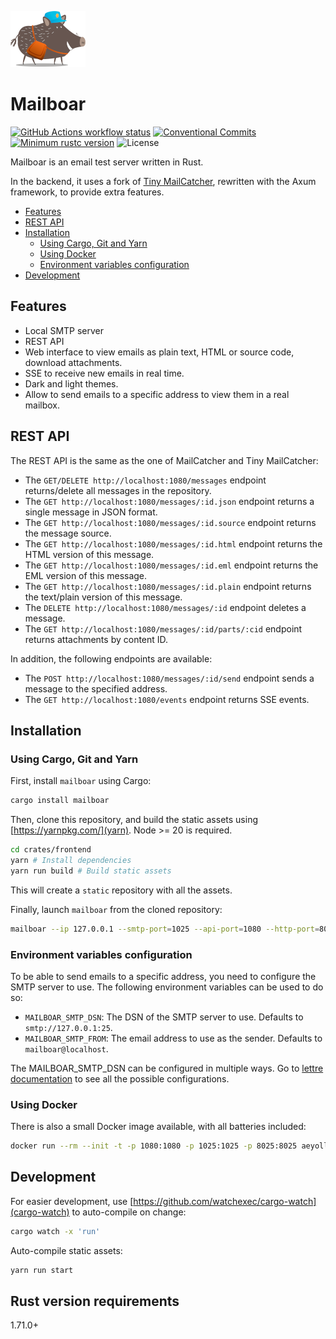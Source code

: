 [![Mailboar](https://raw.githubusercontent.com/aeyoll/mailboar/main/crates/frontend/assets/images/logo.png)](https://github.com/aeyoll/mailboar)

# Mailboar

[![GitHub Actions workflow status](https://github.com/aeyoll/mailboar/workflows/ci/badge.svg)](https://github.com/aeyoll/mailboar/actions)
[![Conventional Commits](https://img.shields.io/badge/Conventional%20Commits-1.0.0-yellow.svg)](https://conventionalcommits.org)
[![Minimum rustc version](https://img.shields.io/badge/rustc-1.71.0+-lightgray.svg)](#rust-version-requirements)
![License](https://img.shields.io/github/license/aeyoll/toothpaste)

Mailboar is an email test server written in Rust.

In the backend, it uses a fork of [Tiny MailCatcher](https://github.com/pevdh/tiny-mailcatcher), rewritten with the Axum framework, to provide extra features.

- [Features](#features)
- [REST API](#rest-api)
- [Installation](#installation)
  - [Using Cargo, Git and Yarn](#using-cargo-git-and-yarn)
  - [Using Docker](#using-docker)
  - [Environment variables configuration](#environment-variables-configuration)
- [Development](#development)

Features
---

- Local SMTP server
- REST API
- Web interface to view emails as plain text, HTML or source code, download attachments.
- SSE to receive new emails in real time.
- Dark and light themes.
- Allow to send emails to a specific address to view them in a real mailbox.

REST API
---

The REST API is the same as the one of MailCatcher and Tiny MailCatcher:

- The `GET/DELETE http://localhost:1080/messages` endpoint returns/delete all messages in the repository.
- The `GET http://localhost:1080/messages/:id.json` endpoint returns a single message in JSON format.
- The `GET http://localhost:1080/messages/:id.source` endpoint returns the message source.
- The `GET http://localhost:1080/messages/:id.html` endpoint returns the HTML version of this message.
- The `GET http://localhost:1080/messages/:id.eml` endpoint returns the EML version of this message.
- The `GET http://localhost:1080/messages/:id.plain` endpoint returns the text/plain version of this message.
- The `DELETE http://localhost:1080/messages/:id` endpoint deletes a message.
- The `GET http://localhost:1080/messages/:id/parts/:cid` endpoint returns attachments by content ID.

In addition, the following endpoints are available:

- The `POST http://localhost:1080/messages/:id/send` endpoint sends a message to the specified address.
- The `GET http://localhost:1080/events` endpoint returns SSE events.

Installation
---

### Using Cargo, Git and Yarn

First, install `mailboar` using Cargo:

```sh
cargo install mailboar
```

Then, clone this repository, and build the static assets using [https://yarnpkg.com/](yarn). Node >= 20 is required.

```sh
cd crates/frontend
yarn # Install dependencies
yarn run build # Build static assets
```

This will create a `static` repository with all the assets.

Finally, launch `mailboar` from the cloned repository:

```sh
mailboar --ip 127.0.0.1 --smtp-port=1025 --api-port=1080 --http-port=8025 --assets-path=crates/frontend/static # default values
```

### Environment variables configuration

To be able to send emails to a specific address, you need to configure the SMTP server to use. The following environment variables can be used to do so:

- `MAILBOAR_SMTP_DSN`: The DSN of the SMTP server to use. Defaults to `smtp://127.0.0.1:25`.
- `MAILBOAR_SMTP_FROM`: The email address to use as the sender. Defaults to `mailboar@localhost`.

The MAILBOAR_SMTP_DSN can be configured in multiple ways. Go to [lettre documentation](https://docs.rs/lettre/0.11.7/lettre/transport/smtp/struct.SmtpTransport.html#method.from_url) to see all the possible configurations.

### Using Docker

There is also a small Docker image available, with all batteries included:

```sh
docker run --rm --init -t -p 1080:1080 -p 1025:1025 -p 8025:8025 aeyoll/mailboar:latest
```

Development
---

For easier development, use [https://github.com/watchexec/cargo-watch](cargo-watch) to auto-compile on change:

```sh
cargo watch -x 'run'
```

Auto-compile static assets:

```sh
yarn run start
```

Rust version requirements
---

1.71.0+
